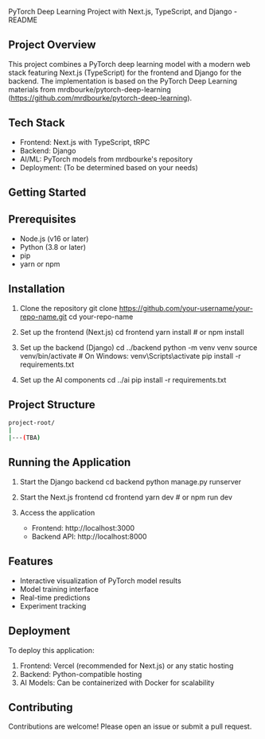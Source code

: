 PyTorch Deep Learning Project with Next.js, TypeScript, and Django - README

Project Overview
---------------
This project combines a PyTorch deep learning model with a modern web stack featuring Next.js (TypeScript) for the frontend and Django for the backend. The implementation is based on the PyTorch Deep Learning materials from mrdbourke/pytorch-deep-learning (https://github.com/mrdbourke/pytorch-deep-learning).

Tech Stack
----------
- Frontend: Next.js with TypeScript, tRPC
- Backend: Django
- AI/ML: PyTorch models from mrdbourke's repository
- Deployment: (To be determined based on your needs)

Getting Started
---------------

Prerequisites
-------------
- Node.js (v16 or later)
- Python (3.8 or later)
- pip
- yarn or npm

Installation
------------
1. Clone the repository
   git clone https://github.com/your-username/your-repo-name.git
   cd your-repo-name

2. Set up the frontend (Next.js)
   cd frontend
   yarn install  # or npm install

3. Set up the backend (Django)
   cd ../backend
   python -m venv venv
   source venv/bin/activate  # On Windows: venv\Scripts\activate
   pip install -r requirements.txt

4. Set up the AI components
   cd ../ai
   pip install -r requirements.txt

Project Structure
----------------
```bash
project-root/
|
|---(TBA)
```
Running the Application
----------------------
1. Start the Django backend
   cd backend
   python manage.py runserver

2. Start the Next.js frontend
   cd frontend
   yarn dev  # or npm run dev

3. Access the application
   - Frontend: http://localhost:3000
   - Backend API: http://localhost:8000

Features
--------
- Interactive visualization of PyTorch model results
- Model training interface
- Real-time predictions
- Experiment tracking

Deployment
---------
To deploy this application:
1. Frontend: Vercel (recommended for Next.js) or any static hosting
2. Backend: Python-compatible hosting
3. AI Models: Can be containerized with Docker for scalability

Contributing
------------
Contributions are welcome! Please open an issue or submit a pull request.

